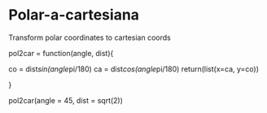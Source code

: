 # Polar-a-cartesiana
Transform polar coordinates to cartesian coords


pol2car = function(angle, dist){

co = dist*sin(angle*pi/180)
ca = dist*cos(angle*pi/180)
return(list(x=ca, y=co))

}

pol2car(angle = 45, dist = sqrt(2))

